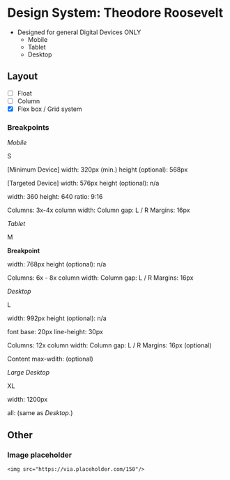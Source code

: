 # Design System: Theodore Roosevelt

* Designed for general Digital Devices ONLY
    - Mobile
    - Tablet
    - Desktop

## Layout

- [ ] Float
- [ ] Column
- [x] Flex box / Grid system

### Breakpoints

*Mobile*

S

[Minimum Device]
width: 320px (min.)
height (optional): 568px

[Targeted Device]
width: 576px
height (optional): n/a

width: 360
height: 640
ratio: 9:16

Columns: 3x-4x
column width:
Column gap:
L / R Margins: 16px

*Tablet*

M

**Breakpoint**

width: 768px
height (optional): n/a

Columns: 6x - 8x
column width:
Column gap:
L / R Margins: 16px

*Desktop*

L

width: 992px
height (optional): n/a

font base: 20px
line-height: 30px

Columns: 12x
column width:
Column gap:
L / R Margins: 16px (optional)

Content max-wdith: (optional)

*Large Desktop*

XL

width: 1200px

all: (same as *Desktop*.)

## Other

### Image placeholder

```
<img src="https://via.placeholder.com/150"/>
```